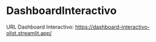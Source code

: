 # DashboardInteractivo

URL Dashboard Interactivo: https://dashboard-interactivo-olist.streamlit.app/
